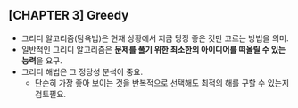 ## [CHAPTER 3] Greedy 


 
- 그리디 알고리즘(탐욕법)은 현재 상황에서 지금 당장 좋은 것만 고르는 방법을 의미.
- 일반적인 그리디 알고리즘은 **문제를 풀기 위한 최소한의 아이디어를 떠올릴 수 있는 능력**을 요구.
- 그리디 해법은 그 정당성 분석이 중요.
  - 단순히 가장 좋아 보이는 것을 반복적으로 선택해도 최적의 해를 구할 수 있는지 검토필요.
